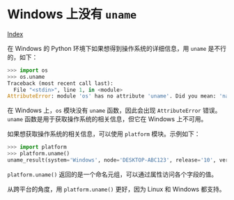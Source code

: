 # Windows 上没有 `uname`

[Index](index.md)

在 Windows 的 Python 环境下如果想得到操作系统的详细信息，用 `uname` 是不行的，如下：

```python
>>> import os
>>> os.uname
Traceback (most recent call last):
  File "<stdin>", line 1, in <module>
AttributeError: module 'os' has no attribute 'uname'. Did you mean: 'name'?
```

在 Windows 上，`os` 模块没有 `uname` 函数，因此会出现 `AttributeError` 错误。`uname` 函数是用于获取操作系统的相关信息，但它在 Windows 上不可用。

如果想获取操作系统的相关信息，可以使用 `platform` 模块。示例如下：

```python
>>> import platform
>>> platform.uname()
uname_result(system='Windows', node='DESKTOP-ABC123', release='10', version='10.0.22621', machine='AMD64')
```

`platform.uname()` 返回的是一个命名元组，可以通过属性访问各个字段的值。

从跨平台的角度，用 `platform.uname()` 更好，因为 Linux 和 Windows 都支持。
